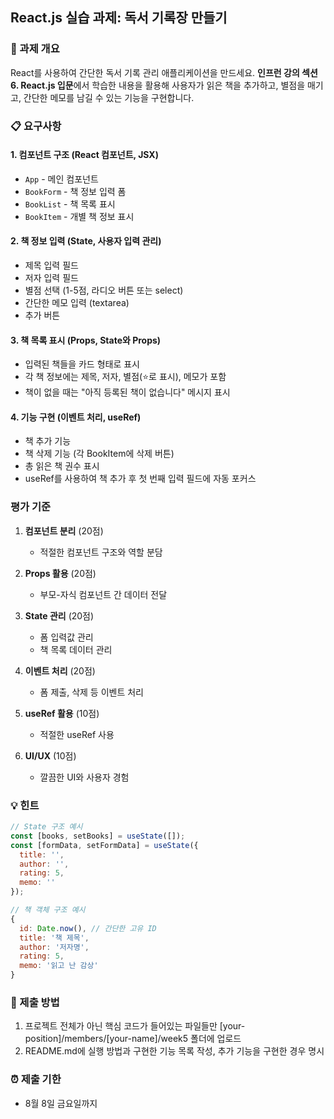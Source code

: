 ## React.js 실습 과제: 독서 기록장 만들기

### 📌 과제 개요

React를 사용하여 간단한 독서 기록 관리 애플리케이션을 만드세요. **인프런 강의 섹션 6. React.js 입문**에서 학습한 내용을 활용해 사용자가 읽은 책을 추가하고, 별점을 매기고, 간단한 메모를 남길 수 있는 기능을 구현합니다.

### 📋 요구사항

#### 1. 컴포넌트 구조 (React 컴포넌트, JSX)

- `App` - 메인 컴포넌트
- `BookForm` - 책 정보 입력 폼
- `BookList` - 책 목록 표시
- `BookItem` - 개별 책 정보 표시

#### 2. 책 정보 입력 (State, 사용자 입력 관리)

- 제목 입력 필드
- 저자 입력 필드
- 별점 선택 (1-5점, 라디오 버튼 또는 select)
- 간단한 메모 입력 (textarea)
- 추가 버튼

#### 3. 책 목록 표시 (Props, State와 Props)

- 입력된 책들을 카드 형태로 표시
- 각 책 정보에는 제목, 저자, 별점(⭐로 표시), 메모가 포함
- 책이 없을 때는 "아직 등록된 책이 없습니다" 메시지 표시

#### 4. 기능 구현 (이벤트 처리, useRef)

- 책 추가 기능
- 책 삭제 기능 (각 BookItem에 삭제 버튼)
- 총 읽은 책 권수 표시
- useRef를 사용하여 책 추가 후 첫 번째 입력 필드에 자동 포커스

### 평가 기준

1. **컴포넌트 분리** (20점)
    
    - 적절한 컴포넌트 구조와 역할 분담
2. **Props 활용** (20점)
    
    - 부모-자식 컴포넌트 간 데이터 전달
3. **State 관리** (20점)
    
    - 폼 입력값 관리
    - 책 목록 데이터 관리
4. **이벤트 처리** (20점)
    
    - 폼 제출, 삭제 등 이벤트 처리
5. **useRef 활용** (10점)
    
    - 적절한 useRef 사용
6. **UI/UX** (10점)
    
    - 깔끔한 UI와 사용자 경험

### 💡 힌트

```javascript
// State 구조 예시
const [books, setBooks] = useState([]);
const [formData, setFormData] = useState({
  title: '',
  author: '',
  rating: 5,
  memo: ''
});

// 책 객체 구조 예시
{
  id: Date.now(), // 간단한 고유 ID
  title: '책 제목',
  author: '저자명',
  rating: 5,
  memo: '읽고 난 감상'
}
```

### 📁 제출 방법

1. 프로젝트 전체가 아닌 핵심 코드가 들어있는 파일들만 [your-position]/members/[your-name]/week5 폴더에 업로드
2. README.md에 실행 방법과 구현한 기능 목록 작성, 추가 기능을 구현한 경우 명시

### ⏰ 제출 기한

- 8월 8일 금요일까지